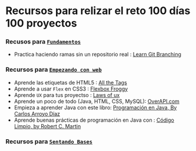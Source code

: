 # Recursos para relizar el reto 100 días 100 proyectos

### Recusos para <a href="https://github.com/xVrzBx/100Days100Proyects/tree/main?tab=readme-ov-file#fundamentos">`Fundamentos`</a>

- Practica haciendo ramas sin un repositorio real : <a href="https://learngitbranching.js.org/?locale=es_ES"> Learn Git Branching</a>
  
### Recursos para <a href="https://github.com/xVrzBx/100Days100Proyects/tree/main?tab=readme-ov-file#empezando-con-web">`Empezando con web`</a>
- Aprende las etiquetas de HTML5 : <a href="https://allthetags.com/">All the Tags</a>
- Aprende a usar `Flex` en CSS3 : <a href="https://flexboxfroggy.com/#es">Flexbox Froggy</a>
- Aprende `UX` para tus proyectso : <a href="https://lawsofux.com/">Laws of ux</a>
- Aprende un poco de todo (Java, HTML, CSS, MySQL): <a href="https://overapi.com/">OverAPI.com</a>
- Empieza a aprender Java con este libro: <a href="https://github.com/xVrzBx/100Days100Proyects/blob/main/RESOURCES/JavaBooks/3%20Programaci%C3%B3n%20en%20Java%2C%20Vol.%203%20by%20Carlos%20Arroyo%20D%C3%ADaz.pdf"> Programación en Java, By Carlos Arroyo Díaz</a>
- Aprende buenas prácticas de programación en Java con : <a href="https://github.com/xVrzBx/100Days100Proyects/blob/main/RESOURCES/JavaBooks/Codigo_Limpio__PDFDrive_.pdf">Código Limpio, by Robert C. Martin</a>

### Recursos para <a href="https://github.com/xVrzBx/100Days100Proyects/tree/main?tab=readme-ov-file#sentando-bases">`Sentando Bases`</a>


